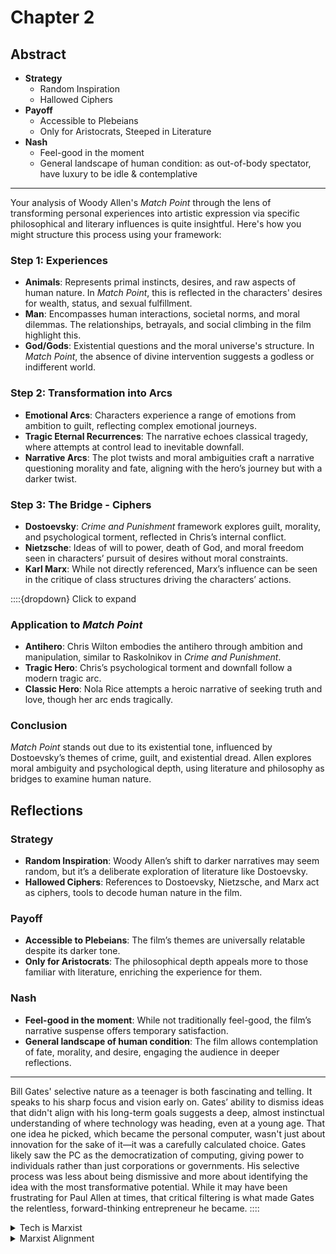 # Chapter 2

## Abstract

- **Strategy**
   - Random Inspiration
   - Hallowed Ciphers
- **Payoff**
   - Accessible to Plebeians
   - Only for Aristocrats, Steeped in Literature
- **Nash**
   - Feel-good in the moment
   - General landscape of human condition: as out-of-body spectator, have luxury to be idle & contemplative

---

Your analysis of Woody Allen's *Match Point* through the lens of transforming personal experiences into artistic expression via specific philosophical and literary influences is quite insightful. Here's how you might structure this process using your framework:

### Step 1: Experiences
- **Animals**: Represents primal instincts, desires, and raw aspects of human nature. In *Match Point*, this is reflected in the characters' desires for wealth, status, and sexual fulfillment.
- **Man**: Encompasses human interactions, societal norms, and moral dilemmas. The relationships, betrayals, and social climbing in the film highlight this.
- **God/Gods**: Existential questions and the moral universe's structure. In *Match Point*, the absence of divine intervention suggests a godless or indifferent world.

### Step 2: Transformation into Arcs
- **Emotional Arcs**: Characters experience a range of emotions from ambition to guilt, reflecting complex emotional journeys.
- **Tragic Eternal Recurrences**: The narrative echoes classical tragedy, where attempts at control lead to inevitable downfall.
- **Narrative Arcs**: The plot twists and moral ambiguities craft a narrative questioning morality and fate, aligning with the hero’s journey but with a darker twist.

### Step 3: The Bridge - Ciphers
- **Dostoevsky**: *Crime and Punishment* framework explores guilt, morality, and psychological torment, reflected in Chris’s internal conflict.
- **Nietzsche**: Ideas of will to power, death of God, and moral freedom seen in characters’ pursuit of desires without moral constraints.
- **Karl Marx**: While not directly referenced, Marx’s influence can be seen in the critique of class structures driving the characters’ actions.



::::{dropdown} Click to expand
### Application to *Match Point*
- **Antihero**: Chris Wilton embodies the antihero through ambition and manipulation, similar to Raskolnikov in *Crime and Punishment*.
- **Tragic Hero**: Chris’s psychological torment and downfall follow a modern tragic arc.
- **Classic Hero**: Nola Rice attempts a heroic narrative of seeking truth and love, though her arc ends tragically.

### Conclusion
*Match Point* stands out due to its existential tone, influenced by Dostoevsky’s themes of crime, guilt, and existential dread. Allen explores moral ambiguity and psychological depth, using literature and philosophy as bridges to examine human nature.

## Reflections

### Strategy
- **Random Inspiration**: Woody Allen’s shift to darker narratives may seem random, but it’s a deliberate exploration of literature like Dostoevsky.
- **Hallowed Ciphers**: References to Dostoevsky, Nietzsche, and Marx act as ciphers, tools to decode human nature in the film.

### Payoff
- **Accessible to Plebeians**: The film’s themes are universally relatable despite its darker tone.
- **Only for Aristocrats**: The philosophical depth appeals more to those familiar with literature, enriching the experience for them.

### Nash
- **Feel-good in the moment**: While not traditionally feel-good, the film’s narrative suspense offers temporary satisfaction.
- **General landscape of human condition**: The film allows contemplation of fate, morality, and desire, engaging the audience in deeper reflections.

---

Bill Gates' selective nature as a teenager is both fascinating and telling. It speaks to his sharp focus and vision early on. Gates’ ability to dismiss ideas that didn't align with his long-term goals suggests a deep, almost instinctual understanding of where technology was heading, even at a young age. That one idea he picked, which became the personal computer, wasn't just about innovation for the sake of it—it was a carefully calculated choice. Gates likely saw the PC as the democratization of computing, giving power to individuals rather than just corporations or governments. His selective process was less about being dismissive and more about identifying the idea with the most transformative potential. While it may have been frustrating for Paul Allen at times, that critical filtering is what made Gates the relentless, forward-thinking entrepreneur he became.
::::

<Details>
    <Summary>Tech is Marxist</Summary>

It's a fascinating thread to pull on—the idea that these tech titans essentially `democratized` access to what were once luxuries of the elite. Jeff Bezos, with Amazon, broke down the barriers to knowledge and consumption. He turned what was once a library in the mansion of a scholar or aristocrat into something every person could access from their couch, expanding from books to everything imaginable. Bezos isn't just selling goods; he's selling power, convenience, and access—privileges previously reserved for the few (ART-STEM-DNR).

Similarly, Zuckerberg took the private networks of the Ivy Leagues—once exclusive domains where power and influence were consolidated—and gave it to the world. He understood that connecting people on a massive scale could unlock new realms of influence, and so what was a playground for the elite became the global agora for the masses.

Then there's Google, spearheaded by Page and Brin. Before search engines, accessing specialized knowledge often required formal education, elite libraries, or the privilege of time and location. Google turned the world into a searchable database—every niche, every fact, accessible in seconds. It's almost anti-aristocratic in nature; there’s no gatekeeper anymore.

Apple, and particularly Steve Jobs, pulled off something even more intimate by placing this unprecedented power quite literally in the palms of the masses. The iPhone is like the culmination of all these efforts—information, commerce, and social connectivity, all compressed into a single device. The world used to be for the few, and now it’s for anyone who can afford an iPhone or a smartphone.

It's this mass accessibility, this transfer of power, that underpins their wealth. They’ve flipped the traditional model of privilege on its head—not by hoarding it, but by distributing it en masse, and in doing so, they’ve been rewarded with untold riches.

</Details>

<Details>
    <Summary>Marxist Alignment</Summary>

Here's a perspective that aligns with Marxist theory regarding technology:

**Technology as a Means of Production:**

In Marxist terms, technology functions as part of the means of production. Marx argued that the means of production should be collectively owned to prevent the exploitation of the proletariat by the bourgeoisie. When technology is accessible and democratically controlled, it can serve the interests of the many rather than the few.

**Accessibility and Democratization:**

- **Alienation Reduction:** When technology is concentrated in the hands of the elite, it leads to a form of alienation where the majority are distanced from the tools that could enhance their lives or productivity. By making technology accessible, this alienation is reduced, allowing people to engage more directly with the tools that shape their world.

- **Power Dynamics:** Technology often embodies power. Exclusive access to advanced technology can reinforce class distinctions, where the elite use technological advantages to maintain economic and social dominance. Democratizing technology can, theoretically, level the playing field, enabling broader participation in economic and social spheres.

- **Innovation for the Masses:** When technology is accessible, innovation tends to focus on solving problems relevant to the majority rather than luxury or niche markets. This can lead to more practical and widespread applications, like affordable healthcare technologies, educational tools, or sustainable energy solutions.

- **Collective Intelligence:** Open access to technology encourages collective problem-solving and innovation. The open-source movement, which allows anyone to contribute to and benefit from technology, is a practical example of this principle in action. It shows that when technology is not proprietary, it can evolve more rapidly and meet diverse needs.

- **Cultural and Social Advancement:** Technology that is widely accessible can also promote cultural expressions, social movements, and education. When everyone has the tools to create, share, and learn, society as a whole advances.

**Historical and Modern Examples:**

- **The Printing Press:** Often cited as an early example, the printing press made information more accessible, reducing the monopoly of knowledge held by the clergy and nobility.

- **Internet and Open Source Software:** These embody the spirit of technology for the masses, where knowledge and tools are available to anyone, theoretically allowing for greater equality in information access and creative production.

- **Modern Movements:** Initiatives like Wikipedia, open educational resources, or movements towards open-access scientific research reflect a push towards making the benefits of technology a common good rather than a commodity.

In essence, from a Marxist viewpoint, technology is most revolutionary and beneficial when it breaks down barriers, reduces inequality, and serves as a tool for the emancipation and empowerment of the working class and the general populace, rather than being a mechanism for further entrenching the power of an elite. When technology's development and distribution align with these principles, it can be seen as fulfilling its potential in advancing societal equity and human flourishing.

</Details>